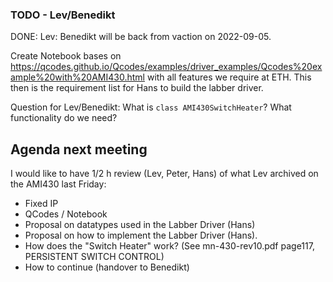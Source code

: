 

### TODO - Lev/Benedikt

DONE: Lev: Benedikt will be back from vaction on 2022-09-05.

Create Notebook bases on https://qcodes.github.io/Qcodes/examples/driver_examples/Qcodes%20example%20with%20AMI430.html with all features we require at ETH.
This then is the requirement list for Hans to build the labber driver.

Question for Lev/Benedikt: What is `class AMI430SwitchHeater`? What functionality do we need?


## Agenda next meeting
I would like to have 1/2 h review (Lev, Peter, Hans) of what Lev archived on the AMI430 last Friday:

- Fixed IP
- QCodes / Notebook
- Proposal on datatypes used in the Labber Driver (Hans)
- Proposal on how to implement the Labber Driver (Hans).
- How does the "Switch Heater" work? (See mn-430-rev10.pdf page117, PERSISTENT SWITCH CONTROL)
- How to continue (handover to Benedikt)
